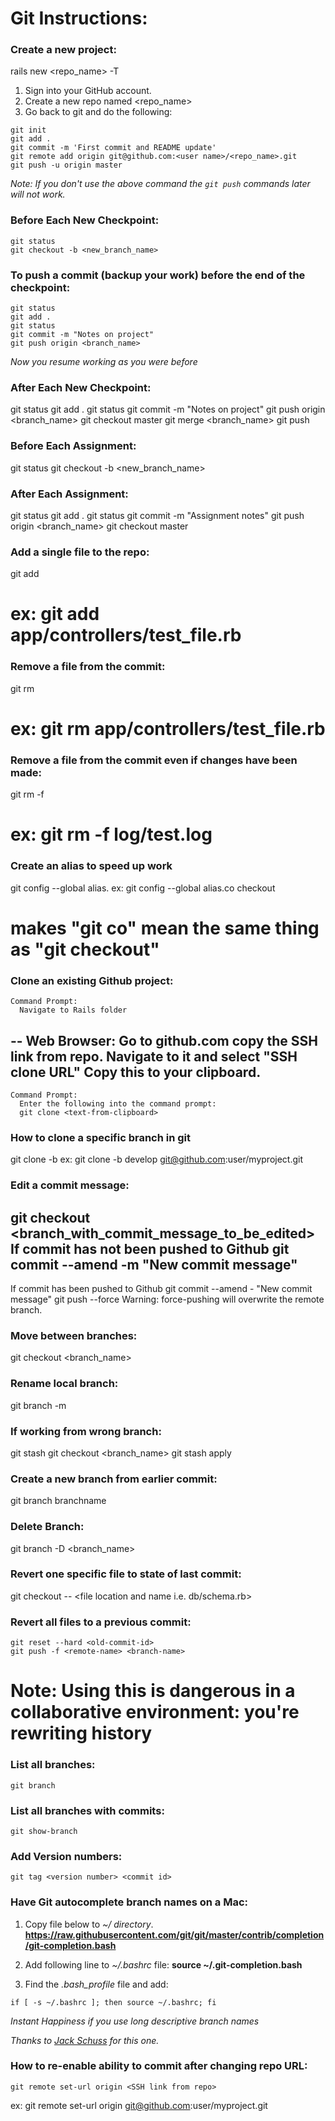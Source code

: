 # Git Instructions:

### Create a new project:
  rails new <repo_name> -T

  1. Sign into your GitHub account.
  2. Create a new repo named <repo_name>
  3. Go back to git and do the following:

  ```
  git init
  git add .
  git commit -m 'First commit and README update'
  git remote add origin git@github.com:<user name>/<repo_name>.git
  git push -u origin master
  ```
  *Note: If you don't use the above command the `git push` commands later will not work.*

### Before Each New Checkpoint:
  ```
  git status
  git checkout -b <new_branch_name>
  ```

### To push a commit (backup your work) before the end of the checkpoint:
  ```
  git status
  git add .
  git status
  git commit -m "Notes on project"
  git push origin <branch_name>
  ```
  *Now you resume working as you were before*

### After Each New Checkpoint:
  git status
  git add .
  git status
  git commit -m "Notes on project"
  git push origin <branch_name>
  git checkout master
  git merge <branch_name>
  git push

### Before Each Assignment:
  git status
  git checkout -b <new_branch_name>

### After Each Assignment:
  git status
  git add .
  git status
  git commit -m "Assignment notes"
  git push origin <branch_name>
  git checkout master

### Add a single file to the repo:
  git add <directory and file name>
  # ex: git add app/controllers/test_file.rb

### Remove a file from the commit:
  git rm <filename>
  # ex: git rm app/controllers/test_file.rb

### Remove a file from the commit even if changes have been made:
  git rm -f <filename>
  # ex: git rm -f log/test.log

### Create an alias to speed up work
  git config --global alias.<alias word> <Git action word>
  ex: git config --global alias.co checkout
  # makes "git co" mean the same thing as "git checkout"

### Clone an existing Github project:
    Command Prompt:
      Navigate to Rails folder
  --
    Web Browser:
      Go to github.com
      copy the SSH link from repo.
      Navigate to it and select "SSH clone URL"
      Copy this to your clipboard.
  --
    Command Prompt:
      Enter the following into the command prompt:
      git clone <text-from-clipboard>

### How to clone a specific branch in git
  git clone -b <branch> <SSH link from repo>
  ex: git clone -b develop git@github.com:user/myproject.git

### Edit a commit message:
  git checkout <branch_with_commit_message_to_be_edited>
  If commit has not been pushed to Github
    git commit --amend -m "New commit message"
  --
  If commit has been pushed to Github
    git commit --amend - "New commit message"
    git push <remote> <branch> --force
      Warning: force-pushing will overwrite the remote branch.

### Move between branches:
  git checkout <branch_name>

### Rename local branch:
  git branch -m <oldname> <newname>

### If working from wrong branch:
  git stash
  git checkout <branch_name>
  git stash apply

### Create a new branch from earlier commit:
  git branch branchname <sha1-of-commit>

### Delete Branch:
  git branch -D <branch_name>

### Revert one specific file to state of last commit:
  git checkout -- <file location and name i.e. db/schema.rb>

### Revert all files to a previous commit:
  ```
  git reset --hard <old-commit-id>
  git push -f <remote-name> <branch-name>
  ```
  # Note: Using this is dangerous in a collaborative environment: you're rewriting history

### List all branches:
  ```
  git branch
  ```

### List all branches with commits:
  ```
  git show-branch
  ```

### Add Version numbers:
  ```
  git tag <version number> <commit id>
  ```

### Have Git autocomplete branch names on a Mac:
  1. Copy file below to _~/ directory_. **https://raw.githubusercontent.com/git/git/master/contrib/completion/git-completion.bash**

  2. Add following line to _~/.bashrc_ file:  **source ~/.git-completion.bash**

  3. Find the _.bash_profile_ file and add:
  ```
  if [ -s ~/.bashrc ]; then source ~/.bashrc; fi
  ```

  *Instant Happiness if you use long descriptive branch names*

  *Thanks to [Jack Schuss](https://github.com/yakschuss) for this one.*

### How to re-enable ability to commit after changing repo URL:
  ```
  git remote set-url origin <SSH link from repo>
  ```
  ex: git remote set-url origin git@github.com:user/myproject.git
